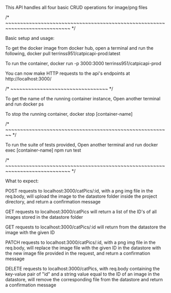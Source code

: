 This API handles all four basic CRUD operations for image/png files

/* ~~~~~~~~~~~~~~~~~~~~~~~~~~~~~~~~~~~~~~~~~~~~~~~~~~~~~~~~~~~~~~~~~~~~~~~~~~~~ */

Basic setup and usage:

To get the docker image from docker hub, open a terminal and run the following,
    docker pull terrinss951/catpicapi-prod:latest

To run the container,
    docker run -p 3000:3000 terrinss951/catpicapi-prod

You can now make HTTP requests to the api's endpoints at
    http://localhost:3000/


/* ~~~~~~~~~~~~~~~~~~~~~~~~~~~~~~~~~ */

To get the name of the running container instance,
Open another terminal and run
    docker ps

To stop the running container,
    docker stop [container-name]


/* ~~~~~~~~~~~~~~~~~~~~~~~~~~~~~~~~~~~~~~~~~~~~~~~~~~~~~~~~ */

To run the suite of tests provided,
Open another terminal and run
    docker exec [container-name] npm run test


/* ~~~~~~~~~~~~~~~~~~~~~~~~~~~~~~~~~~~~~~~~~~~~~~~~~~~~~~~~~~~~~~~~~~~~~~~~~~~~ */

What to expect:

POST requests to localhost:3000/catPics/:id, with a png img file in the req.body,
will upload the image to the datastore folder inside the project directory, and
return a confirmation message

GET requests to localhost:3000/catPics will return a list of the ID's of all
images stored in the datastore folder

GET requests to localhost:3000/catPics/:id will return from the datastore
the image with the given ID

PATCH requests to localhost:3000/catPics/:id, with a png img file in the req.body,
will replace the image file with the given ID in the datastore with the new image
file provided in the request, and return a confirmation message

DELETE requests to localhost:3000/catPics, with req.body containing the key-value
pair of "id" and a string value equal to the ID of an image in the datastore,
will remove the corresponding file from the datastore and return a confirmation
message
